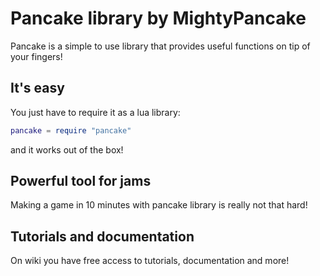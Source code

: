 # Pancake library by MightyPancake

Pancake is a simple to use library that provides useful functions on tip of your fingers!

## It's easy

You just have to require it as a lua library:
```lua
pancake = require "pancake"
```
and it works out of the box!

## Powerful tool for jams

Making a game in 10 minutes with pancake library is really not that hard!

## Tutorials and documentation

On wiki you have free access to tutorials, documentation and more!
